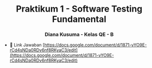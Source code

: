 <h1 align="center">Praktikum 1 - Software Testing Fundamental</h1>
<h3 align="center">Diana Kusuma - Kelas QE - B</h3>

- 📄 Link Jawaban [https://docs.google.com/document/d/1871-vYO9E-rCd4sNDa0RDv6nf8RKyaC3/edit](https://docs.google.com/document/d/1871-vYO9E-rCd4sNDa0RDv6nf8RKyaC3/edit)
